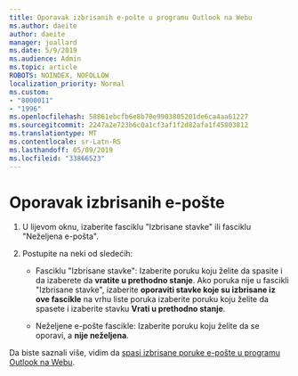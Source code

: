 ```yaml
---
title: Oporavak izbrisanih e-pošte u programu Outlook na Webu
ms.author: daeite
author: daeite
manager: joallard
ms.date: 5/9/2019
ms.audience: Admin
ms.topic: article
ROBOTS: NOINDEX, NOFOLLOW
localization_priority: Normal
ms.custom:
- "8000011"
- "1996"
ms.openlocfilehash: 58861ebcfb6e8b70e9903805201de6ca4aa61227
ms.sourcegitcommit: 2247a2e723b6c0a1cf3af1f2d82afa1f45803812
ms.translationtype: MT
ms.contentlocale: sr-Latn-RS
ms.lasthandoff: 05/09/2019
ms.locfileid: "33866523"
---
```

# <a name="recover-deleted-email"></a>Oporavak izbrisanih e-pošte

1. U lijevom oknu, izaberite fasciklu "Izbrisane stavke" ili fasciklu "Neželjena e-pošta".

2. Postupite na neki od sledećih:

    - Fasciklu "Izbrisane stavke": Izaberite poruku koju želite da spasite i da izaberete da **vratite u prethodno stanje**. Ako poruka nije u fascikli "Izbrisane stavke", izaberite **oporaviti stavke koje su izbrisane iz ove fascikle** na vrhu liste poruka izaberite poruku koju želite da spasete i izaberite stavku **Vrati u prethodno stanje**.

    - Neželjene e-pošte fascikle: Izaberite poruku koju želite da se oporavi, a **nije neželjena**.

Da biste saznali više, vidim da [spasi izbrisane poruke e-pošte u programu Outlook na Webu](https://support.office.com/article/a8ca78ac-4721-4066-95dd-571842e9fb11).